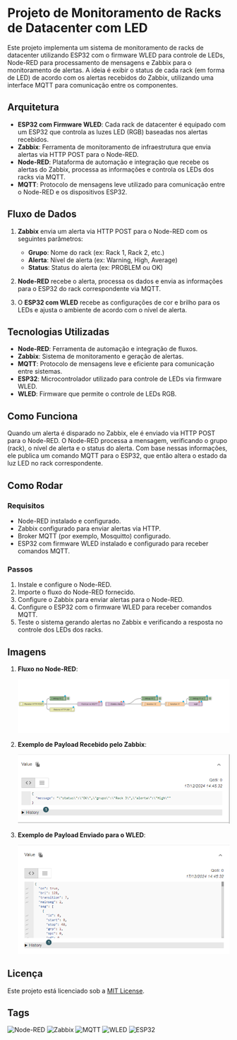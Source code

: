 # Projeto de Monitoramento de Racks de Datacenter com LED

Este projeto implementa um sistema de monitoramento de racks de datacenter utilizando ESP32 com o firmware WLED para controle de LEDs, Node-RED para processamento de mensagens e Zabbix para o monitoramento de alertas. A ideia é exibir o status de cada rack (em forma de LED) de acordo com os alertas recebidos do Zabbix, utilizando uma interface MQTT para comunicação entre os componentes.

## Arquitetura

- **ESP32 com Firmware WLED**: Cada rack de datacenter é equipado com um ESP32 que controla as luzes LED (RGB) baseadas nos alertas recebidos.
- **Zabbix**: Ferramenta de monitoramento de infraestrutura que envia alertas via HTTP POST para o Node-RED.
- **Node-RED**: Plataforma de automação e integração que recebe os alertas do Zabbix, processa as informações e controla os LEDs dos racks via MQTT.
- **MQTT**: Protocolo de mensagens leve utilizado para comunicação entre o Node-RED e os dispositivos ESP32.

## Fluxo de Dados

1. **Zabbix** envia um alerta via HTTP POST para o Node-RED com os seguintes parâmetros:
    - **Grupo**: Nome do rack (ex: Rack 1, Rack 2, etc.)
    - **Alerta**: Nível de alerta (ex: Warning, High, Average)
    - **Status**: Status do alerta (ex: PROBLEM ou OK)

2. **Node-RED** recebe o alerta, processa os dados e envia as informações para o ESP32 do rack correspondente via MQTT.
3. O **ESP32 com WLED** recebe as configurações de cor e brilho para os LEDs e ajusta o ambiente de acordo com o nível de alerta.

## Tecnologias Utilizadas

- **Node-RED**: Ferramenta de automação e integração de fluxos.
- **Zabbix**: Sistema de monitoramento e geração de alertas.
- **MQTT**: Protocolo de mensagens leve e eficiente para comunicação entre sistemas.
- **ESP32**: Microcontrolador utilizado para controle de LEDs via firmware WLED.
- **WLED**: Firmware que permite o controle de LEDs RGB.

## Como Funciona

Quando um alerta é disparado no Zabbix, ele é enviado via HTTP POST para o Node-RED. O Node-RED processa a mensagem, verificando o grupo (rack), o nível de alerta e o status do alerta. Com base nessas informações, ele publica um comando MQTT para o ESP32, que então altera o estado da luz LED no rack correspondente.

## Como Rodar

### Requisitos

- Node-RED instalado e configurado.
- Zabbix configurado para enviar alertas via HTTP.
- Broker MQTT (por exemplo, Mosquitto) configurado.
- ESP32 com firmware WLED instalado e configurado para receber comandos MQTT.

### Passos

1. Instale e configure o Node-RED.
2. Importe o fluxo do Node-RED fornecido.
3. Configure o Zabbix para enviar alertas para o Node-RED.
4. Configure o ESP32 com o firmware WLED para receber comandos MQTT.
5. Teste o sistema gerando alertas no Zabbix e verificando a resposta no controle dos LEDs dos racks.

## Imagens

1. **Fluxo no Node-RED**: 

   ![Tela do Node-RED com os fluxos](Assets/Node-red.png)

2. **Exemplo de Payload Recebido pelo Zabbix**:

   ![Exemplo de payload recebida pelo Zabbix](Assets/Payload%20Recebida.png)

3. **Exemplo de Payload Enviado para o WLED**:

   ![Exemplo de payload enviado para o WLED](Assets/payload-enviada.png)

## Licença

Este projeto está licenciado sob a [MIT License](LICENSE).

## Tags

![Node-RED](https://img.shields.io/badge/Node--RED-8F5C5C?logo=node-red&logoColor=white&style=flat-square) 
![Zabbix](https://img.shields.io/badge/Zabbix-DC143C?logo=zabbix&logoColor=white&style=flat-square) 
![MQTT](https://img.shields.io/badge/MQTT-FFB6C1?logo=MQTT&logoColor=white&style=flat-square)
![WLED](https://img.shields.io/badge/WLED-4B8B9B?logo=wled&logoColor=white&style=flat-square)
![ESP32](https://img.shields.io/badge/ESP32-FF6F61?logo=esp32&logoColor=white&style=flat-square)
